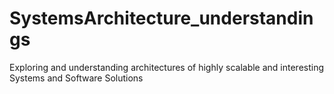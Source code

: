 # SystemsArchitecture_understandings
Exploring and understanding architectures of highly scalable and interesting Systems and Software Solutions
